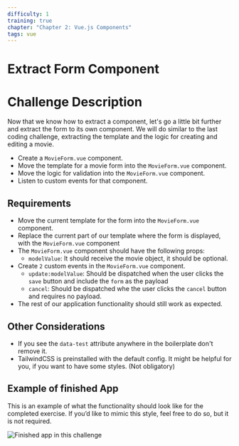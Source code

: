 ```yaml
---
difficulty: 1
training: true
chapter: "Chapter 2: Vue.js Components"
tags: vue
---
```




# Extract Form Component

# Challenge Description

Now that we know how to extract a component, let's go a little bit further and extract the form to its own component. 
We will do similar to the last coding challenge, extracting the template and the logic for creating and editing a movie.

- Create a `MovieForm.vue` component.
- Move the template for a movie form into the `MovieForm.vue` component.
- Move the logic for validation into the `MovieForm.vue` component.
- Listen to custom events for that component.

## Requirements

- Move the current template for the form into the `MovieForm.vue` component.
- Replace the current part of our template where the form is displayed, with the `MovieForm.vue` component
- The `MovieForm.vue` component should have the following props:
  - `modelValue`: It should receive the movie object, it should be optional.
- Create `2` custom events in the `MovieForm.vue` component.
  - `update:modelValue`: Should be dispatched when the user clicks the `save` button and include the `form` as the payload
  - `cancel`: Should be dispatched whe the user clicks the `cancel` button and requires no payload.
- The rest of our application functionality should still work as expected.


## Other Considerations

- If you see the `data-test` attribute anywhere in the boilerplate don't remove it.
- TailwindCSS is preinstalled with the default config. It might be helpful for you, if you want to have some styles. (Not obligatory)

## Example of finished App
This is an example of what the functionality should look like for the completed exercise. If you’d like to mimic this style, feel free to do so, but it is not required.
 
![Finished app in this challenge](https://i.imgur.com/FwQdY32.gif)


